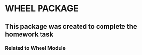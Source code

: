 # WHEEL PACKAGE
## This package was created to complete the homework task
### Related to Wheel Module